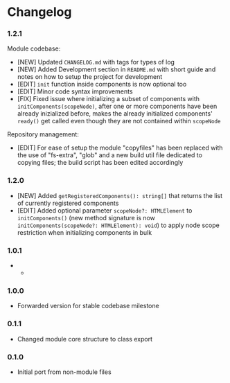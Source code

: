 Changelog
=========

### 1.2.1

Module codebase:

* [NEW] Updated `CHANGELOG.md` with tags for types of log
* [NEW] Added Development section in `README.md` with short guide and notes on how to setup the project for development
* [EDIT] `init` function inside components is now optional too
* [EDIT] Minor code syntax improvements
* [FIX] Fixed issue where initializing a subset of components with `initComponents(scopeNode)`, after one or more components have been already inizialized before, makes the already initialized components' `ready()` get called even though they are not contained within `scopeNode`

Repository management:

* [EDIT] For ease of setup the module "copyfiles" has been replaced with the use of "fs-extra", "glob" and a new build util file dedicated to copying files; the build script has been edited accordingly

### 1.2.0

* [NEW] Added `getRegisteredComponents(): string[]` that returns the list of currently registered components
* [EDIT] Added optional parameter `scopeNode?: HTMLElement` to `initComponents()` (new method signature is now `initComponents(scopeNode?: HTMLElement): void`) to apply node scope restriction when initializing components in bulk

### 1.0.1

* -

### 1.0.0

* Forwarded version for stable codebase milestone

### 0.1.1

* Changed module core structure to class export

### 0.1.0

* Initial port from non-module files